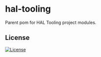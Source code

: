 # hal-tooling

Parent pom for HAL Tooling project modules.

## License

[![License](http://img.shields.io/:license-apache-blue.svg)](http://www.apache.org/licenses/LICENSE-2.0.html)
